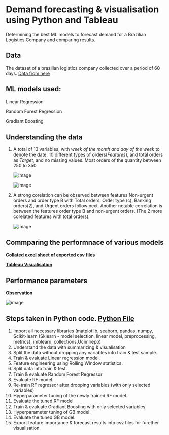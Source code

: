 # Demand forecasting & visualisation using Python and Tableau
Determining the best ML models to forecast demand for a Brazilian Logistics Company and comparing results.

## Data
The dataset of a brazilian logistics company collected over a period of 60 days. [Data from here](https://archive.ics.uci.edu/dataset/409/daily+demand+forecasting+orders)

## ML models used:
Linear Regression

Random Forest Regression

Gradiant Boosting

## Understanding the data

1. A total of 13 variables, with *week of the month and day of the week* to denote the date, 10 different types of orders(*Features*), and total orders as *Target*, and no missing values. Most orders of the quantity between 250 to 350
   
   ![image](https://github.com/Soundaryamerak/Demand-planning-python-tableau-Logistics/assets/170541567/b39d99e5-ae16-42d5-b154-ca214f3fbdd5)
   
   ![image](https://github.com/Soundaryamerak/Demand-planning-python-tableau-Logistics/assets/170541567/2d367f07-791c-4071-ac6e-420ccb8dab56)


2. A strong corelation can be observed between features Non-urgent orders and order type B with Total orders. Order type (c), Banking orders(2), and Urgent orders follow next. Another notable correlation is between the features order type B and non-urgent orders. (The 2 more corelated features with total orders).
 
   ![image](https://github.com/Soundaryamerak/Demand-planning-python-tableau-Logistics/assets/170541567/1f3d85d4-9a8b-4cc7-b4b4-60b4fb91699e)


## Commparing the performnace of various models 

**[Collated excel sheet of exported csv files](https://github.com/Soundaryamerak/Demand-planning-python-tableau-Logistics/blob/main/Exported%20-Collated.xlsx)**

**[Tableau Visualisation](https://github.com/Soundaryamerak/Demand-planning-python-tableau-Logistics/blob/main/Demand%20Forecasting.twb)**


## Performance parameters

**Observation**

![image](https://github.com/Soundaryamerak/Demand-planning-python-tableau-Logistics/assets/170541567/b4c6de96-7a50-4c5e-a1b0-199e1ed0844a)




## Steps taken in Python code. [Python File](https://github.com/Soundaryamerak/Demand-planning-python-tableau-Logistics/blob/main/Demand%20Forecasting.ipynb)

1. Import all necessary libraries (matplotlib, seaborn, pandas, numpy, Scikit-learn (Sklearn - model selection, linear model, preprocessing, metrics), imblearn, collections,Ucimlrepo)
2. Understand the data with summarizing & visualisation
3. Split the data without dropping any variables into train & test sample.
4. Train & evaluate Linear regression model.
5. Feature engineering using Rolling Window statistics.
6. Split data into train & test.
7. Train & evaluate Random Forest Regressor
8. Evaluate RF model.
9. Re-train RF regressor after dropping variables (with only selected variables)
10. Hyperparameter tuning of the newly trained RF model.
11. Evaluate the tuned RF model
12. Train & evaluate Gradiant Boosting with only selected variables.
13. Hyperparameter tuning of GB model.
14. Evaluate the tuned GB model.
15. Export feature importance & forecast results into csv files for furether visualisation.
